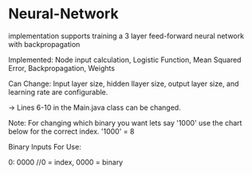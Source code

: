 # Neural-Network
implementation supports training a 3 layer feed-forward neural network with backpropagation

Implemented: Node input calculation, Logistic Function, Mean Squared Error, Backpropagation, Weights

Can Change: Input layer size, hidden llayer size, output layer size, and learning rate are configurable.

-> Lines 6-10 in the Main.java class can be changed.

Note: For changing which binary you want lets say '1000' use the chart below for the correct index.
'1000' = 8

Binary Inputs For Use:

0: 0000  //0 = index, 0000 = binary

